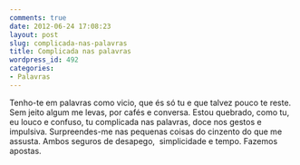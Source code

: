 ```yaml
---
comments: true
date: 2012-06-24 17:08:23
layout: post
slug: complicada-nas-palavras
title: Complicada nas palavras
wordpress_id: 492
categories:
- Palavras
---
```


Tenho-te em palavras como vicio, que és só tu e que talvez pouco te reste. Sem jeito algum me levas, por cafés e conversa. Estou quebrado, como tu, eu louco e confuso, tu complicada nas palavras, doce nos gestos e impulsiva. Surpreendes-me nas pequenas coisas do cinzento do que me assusta. Ambos seguros de desapego,  simplicidade e tempo. Fazemos apostas.
